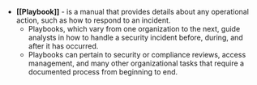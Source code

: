 - **[[Playbook]]** - is a manual that provides details about any operational action, such as how to respond to an incident. 
	- Playbooks, which vary from one organization to the next, guide analysts in how to handle a security incident before, during, and after it has occurred. 
	- Playbooks can pertain to security or compliance reviews, access management, and many other organizational tasks that require a documented process from beginning to end.